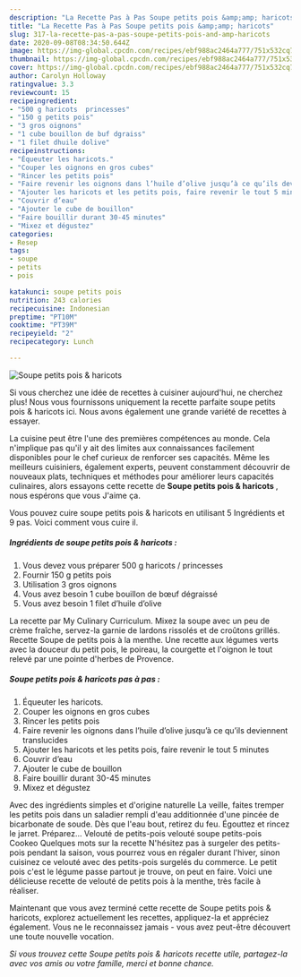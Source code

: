 ```yaml
---
description: "La Recette Pas à Pas Soupe petits pois &amp;amp; haricots"
title: "La Recette Pas à Pas Soupe petits pois &amp;amp; haricots"
slug: 317-la-recette-pas-a-pas-soupe-petits-pois-and-amp-haricots
date: 2020-09-08T08:34:50.644Z
image: https://img-global.cpcdn.com/recipes/ebf988ac2464a777/751x532cq70/soupe-petits-pois-haricots-photo-principale-de-la-recette.jpg
thumbnail: https://img-global.cpcdn.com/recipes/ebf988ac2464a777/751x532cq70/soupe-petits-pois-haricots-photo-principale-de-la-recette.jpg
cover: https://img-global.cpcdn.com/recipes/ebf988ac2464a777/751x532cq70/soupe-petits-pois-haricots-photo-principale-de-la-recette.jpg
author: Carolyn Holloway
ratingvalue: 3.3
reviewcount: 15
recipeingredient:
- "500 g haricots  princesses"
- "150 g petits pois"
- "3 gros oignons"
- "1 cube bouillon de buf dgraiss"
- "1 filet dhuile dolive"
recipeinstructions:
- "Équeuter les haricots."
- "Couper les oignons en gros cubes"
- "Rincer les petits pois"
- "Faire revenir les oignons dans l’huile d’olive jusqu’à ce qu’ils deviennent translucides"
- "Ajouter les haricots et les petits pois, faire revenir le tout 5 minutes"
- "Couvrir d’eau"
- "Ajouter le cube de bouillon"
- "Faire bouillir durant 30-45 minutes"
- "Mixez et dégustez"
categories:
- Resep
tags:
- soupe
- petits
- pois

katakunci: soupe petits pois 
nutrition: 243 calories
recipecuisine: Indonesian
preptime: "PT10M"
cooktime: "PT39M"
recipeyield: "2"
recipecategory: Lunch

---
```



![Soupe petits pois &amp; haricots](https://img-global.cpcdn.com/recipes/ebf988ac2464a777/751x532cq70/soupe-petits-pois-haricots-photo-principale-de-la-recette.jpg)

Si vous cherchez une idée de recettes à cuisiner aujourd'hui, ne cherchez plus! Nous vous fournissons uniquement la recette parfaite soupe petits pois &amp; haricots ici. Nous avons également une grande variété de recettes à essayer.

La cuisine peut être l'une des premières compétences au monde. Cela n'implique pas qu'il y ait des limites aux connaissances facilement disponibles pour le chef curieux de renforcer ses capacités. Même les meilleurs cuisiniers, également experts, peuvent constamment découvrir de nouveaux plats, techniques et méthodes pour améliorer leurs capacités culinaires, alors essayons cette recette de <strong> Soupe petits pois &amp; haricots </strong>, nous espérons que vous J'aime ça.

<!--inarticleads1-->

Vous pouvez cuire soupe petits pois &amp; haricots en utilisant 5 Ingrédients et 9 pas. Voici comment vous cuire il.

##### Ingrédients de soupe petits pois &amp; haricots :

1. Vous devez vous préparer 500 g haricots / princesses
1. Fournir 150 g petits pois
1. Utilisation 3 gros oignons
1. Vous avez besoin 1 cube bouillon de bœuf dégraissé
1. Vous avez besoin 1 filet d’huile d’olive


La recette par My Culinary Curriculum. Mixez la soupe avec un peu de crème fraîche, servez-la garnie de lardons rissolés et de croûtons grillés. Recette Soupe de petits pois à la menthe. Une recette aux légumes verts avec la douceur du petit pois, le poireau, la courgette et l&#39;oignon le tout relevé par une pointe d&#39;herbes de Provence. 

<!--inarticleads2-->

##### Soupe petits pois &amp; haricots pas à pas :

1. Équeuter les haricots.
1. Couper les oignons en gros cubes
1. Rincer les petits pois
1. Faire revenir les oignons dans l’huile d’olive jusqu’à ce qu’ils deviennent translucides
1. Ajouter les haricots et les petits pois, faire revenir le tout 5 minutes
1. Couvrir d’eau
1. Ajouter le cube de bouillon
1. Faire bouillir durant 30-45 minutes
1. Mixez et dégustez


Avec des ingrédients simples et d&#39;origine naturelle La veille, faites tremper les petits pois dans un saladier rempli d&#39;eau additionnée d&#39;une pincée de bicarbonate de soude. Dès que l&#39;eau bout, retirez du feu. Égouttez et rincez le jarret. Préparez… Velouté de petits-pois velouté soupe petits-pois Cookeo Quelques mots sur la recette N&#39;hésitez pas à surgeler des petits-pois pendant la saison, vous pourrez vous en régaler durant l&#39;hiver, sinon cuisinez ce velouté avec des petits-pois surgelés du commerce. Le petit pois c&#39;est le légume passe partout je trouve, on peut en faire. Voici une délicieuse recette de velouté de petits pois à la menthe, très facile à réaliser. 

<!--inarticleads1-->

<p>
Maintenant que vous avez terminé cette recette de Soupe petits pois &amp; haricots, explorez actuellement les recettes, appliquez-la et appréciez également. Vous ne le reconnaissez jamais - vous avez peut-être découvert une toute nouvelle vocation.
</p>

<p>
<i>Si vous trouvez cette Soupe petits pois &amp; haricots recette utile, partagez-la avec vos amis ou votre famille, merci et bonne chance.</i>
</p>
